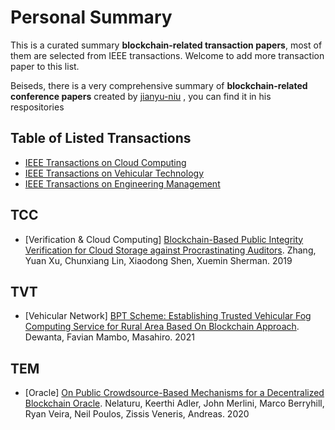 # Personal Summary
This is a curated summary **blockchain-related transaction papers**, most of them are selected from IEEE transactions. Welcome to add more transaction paper to this list.

Beiseds, there is a very comprehensive summary of **blockchain-related conference papers** created by [jianyu-niu](https://github.com/jianyu-niu) , you can find it in his respositories


## Table of Listed Transactions

- [IEEE Transactions on Cloud Computing](#TCC)
- [IEEE Transactions on Vehicular Technology](#TVT)
- [IEEE Transactions on Engineering Management](#TEM)



## TCC
- [Verification & Cloud Computing] [Blockchain-Based Public Integrity Verification for Cloud Storage against Procrastinating Auditors](https://ieeexplore.ieee.org/stamp/stamp.jsp?tp=&arnumber=8676357). Zhang, Yuan Xu, Chunxiang Lin, Xiaodong Shen, Xuemin Sherman. 2019

## TVT
- [Vehicular Network] [BPT Scheme: Establishing Trusted Vehicular Fog Computing Service for Rural Area Based On Blockchain Approach](https://ieeexplore.ieee.org/stamp/stamp.jsp?tp=&arnumber=9321730). Dewanta, Favian Mambo, Masahiro. 2021


## TEM
- [Oracle] [On Public Crowdsource-Based Mechanisms for a Decentralized Blockchain Oracle](https://ieeexplore.ieee.org/stamp/stamp.jsp?tp=&arnumber=9113449). Nelaturu, Keerthi
Adler, John Merlini, Marco Berryhill, Ryan Veira, Neil Poulos, Zissis Veneris, Andreas. 2020

